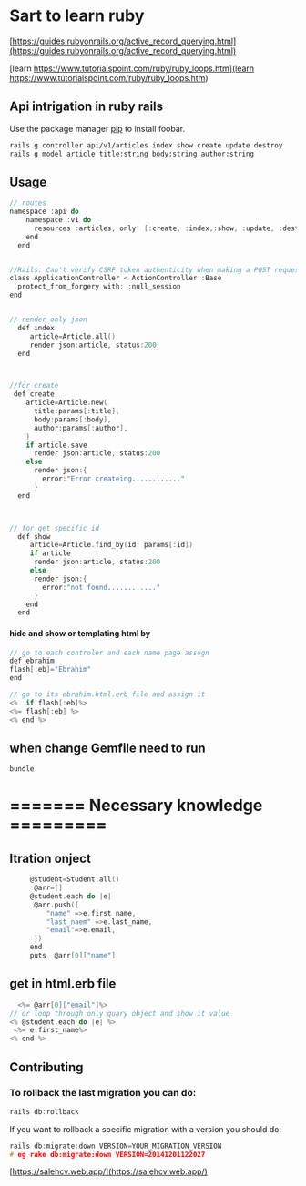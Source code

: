 # Sart to learn ruby
[https://guides.rubyonrails.org/active_record_querying.html](https://guides.rubyonrails.org/active_record_querying.html)
 
[learn https://www.tutorialspoint.com/ruby/ruby_loops.htm](learn https://www.tutorialspoint.com/ruby/ruby_loops.htm)
 
##  Api intrigation in ruby rails   

Use the package manager [pip](https://pip.pypa.io/en/stable/) to install foobar.

```bash
rails g controller api/v1/articles index show create update destroy
rails g model article title:string body:string author:string

```

## Usage

``` c
// routes 
namespace :api do
    namespace :v1 do
      resources :articles, only: [:create, :index,:show, :update, :destroy]
    end
  end


//Rails: Can't verify CSRF token authenticity when making a POST request
class ApplicationController < ActionController::Base
  protect_from_forgery with: :null_session
end


// render only json
  def index
     article=Article.all()
     render json:article, status:200
  end



//for create 
 def create
    article=Article.new(
      title:params[:title],
      body:params[:body],
      author:params[:author],
    )
    if article.save
      render json:article, status:200
    else
      render json:{
        error:"Error createing............"
      }
  end



// for get specific id
  def show
     article=Article.find_by(id: params[:id])
     if article
      render json:article, status:200
     else
      render json:{
        error:"not found............"
      }
    end
  end

```
#### hide and show or templating  html by
``` c
// go to each controler and each name page assogn
def ebrahim
flash[:eb]="Ebrahim"
end

// go to its ebrahim.html.erb file and assign it
<%  if flash[:eb]%>
<%= flash[:eb] %>
<% end %>


``` 


## when change Gemfile need to run 
``` c
bundle
``` 
# ======= Necessary knowledge  =========

## Itration onject

``` c
     @student=Student.all()
      @arr=[]
     @student.each do |e|
      @arr.push({
         "name" =>e.first_name,
         "last_naem" =>e.last_name,
         "email"=>e.email,
      })
     end
     puts  @arr[0]["name"]
``` 
## get in html.erb file 
``` c
  <%= @arr[0]["email"]%> 
// or loop through only quary object and show it value
<% @student.each do |e| %>
 <%= e.first_name%> 
<% end %>    
``` 

## Contributing 


### To rollback the last migration you can do:
``` c
rails db:rollback
``` 
If you want to rollback a specific migration with a version you should do:
``` c
rails db:migrate:down VERSION=YOUR_MIGRATION_VERSION
# eg rake db:migrate:down VERSION=20141201122027
``` 

[https://salehcv.web.app/](https://salehcv.web.app/)